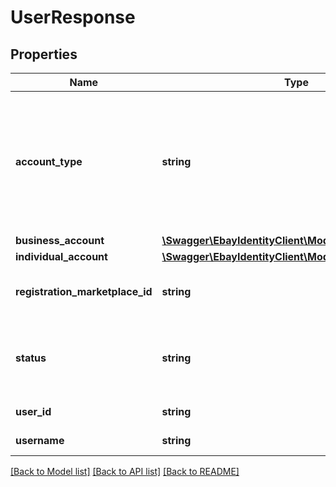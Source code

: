 # UserResponse

## Properties
Name | Type | Description | Notes
------------ | ------------- | ------------- | -------------
**account_type** | **string** | Indicates the user account type. This is determined when the user registers with eBay. If they register for a business account, this value will be BUSINESS. If they register for a private account, this value will be INDIVIDUAL. This designation is required by the tax laws in the following countries: EBAY_AT, EBAY_BE, EBAY_CH, EBAY_DE, EBAY_ES, EBAY_FR, EBAY_GB, EBAY_IE, EBAY_IT, EBAY_PL Valid Values: BUSINESS or INDIVIDUAL Code so that your app gracefully handles any future changes to this list. For implementation help, refer to &lt;a href&#x3D;&#39;https://developer.ebay.com/api-docs/commerce/identity/types/api:AccountTypeEnum&#39;&gt;eBay API documentation&lt;/a&gt; | [optional] 
**business_account** | [**\Swagger\EbayIdentityClient\Model\BusinessAccount**](BusinessAccount.md) |  | [optional] 
**individual_account** | [**\Swagger\EbayIdentityClient\Model\IndividualAccount**](IndividualAccount.md) |  | [optional] 
**registration_marketplace_id** | **string** | The eBay site on which the account is registered. For implementation help, refer to &lt;a href&#x3D;&#39;https://developer.ebay.com/api-docs/commerce/identity/types/bas:MarketplaceIdEnum&#39;&gt;eBay API documentation&lt;/a&gt; | [optional] 
**status** | **string** | Indicates the user&#39;s account status. Possible values: CONFIRMED, UNCONFIRMED, ACCOUNTONHOLD and UNDETERMINED. For implementation help, refer to &lt;a href&#x3D;&#39;https://developer.ebay.com/api-docs/commerce/identity/types/api:UserStatusEnum&#39;&gt;eBay API documentation&lt;/a&gt; | [optional] 
**user_id** | **string** | The eBay immutable user ID of the user&#39;s account and can always be used to identify the user. | [optional] 
**username** | **string** | The user name, which was specific by the user when they created the account. Note: This value can be changed by the user. | [optional] 

[[Back to Model list]](../README.md#documentation-for-models) [[Back to API list]](../README.md#documentation-for-api-endpoints) [[Back to README]](../README.md)


